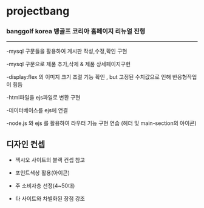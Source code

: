 # projectbang

### banggolf korea 뱅골프 코리아 홈페이지 리뉴얼 진행

---

-mysql 구문들을 활용하여 게시판 작성,수정,확인 구현

-mysql 구문으로 제품 추가,삭제 & 제품 상세페이지구현

-display:flex 의 이미지 크기 조절 기능 확인 , but 고정된 수치값으로 인해 반응형작업이 힘듬

-html파일을 ejs파일로 변환 구현

-데이터베이스를 ejs에 연결 

-node.js 와 ejs 를 활용하여 라우터 기능 구현 연습 (헤더 및 main-section의 아이콘)


## 디자인 컨셉

- 젝시오 사이트의 블랙 컨셉 참고

- 포인트색상 활용(아이콘) 

- 주 소비자층 선정(4~50대) 

- 타 사이트와 차별화된 장점 강조
